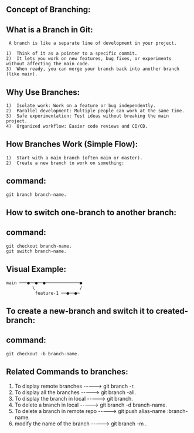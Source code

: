 Concept of Branching:
---------------------


What is a Branch in Git:
-----------------------
	 A branch is like a separate line of development in your project.

	1)  Think of it as a pointer to a specific commit.
	2)  It lets you work on new features, bug fixes, or experiments without affecting the main code.
	3)  When ready, you can merge your branch back into another branch (like main).

Why Use Branches:
-----------------

	1)  Isolate work: Work on a feature or bug independently.
	2)  Parallel development: Multiple people can work at the same time.
	3)  Safe experimentation: Test ideas without breaking the main project.
	4)  Organized workflow: Easier code reviews and CI/CD.


How Branches Work (Simple Flow):
--------------------------------

	1)  Start with a main branch (often main or master).
	2)  Create a new branch to work on something:
   
command:
---------
	git branch branch-name.

How to switch one-branch to another branch:
-------------------------------------------
command:
-------
 	git checkout branch-name.
 	git switch branch-name.

Visual Example:
---------------

	main ───●──●──●─────────────●
	          \                 /
	           feature-1 ──●──●─


To create a new-branch and switch it to created-branch:
-------------------------------------------------------
command:
--------
	git checkout -b branch-name.

Related Commands to branches:
-----------------------------
1) To display remote branches                          -----> git branch -r.
2) To display all the branches                         -----> git branch -all.
3) To display the branch in local                      -----> git branch.
4) To delete a branch in local                         -----> git branch -d branch-name.
5) To delete a branch in remote repo                   -----> git push alias-name :branch-name.
6) modify the name of the branch                       -----> git branch -m <old-name> <new-name>.
